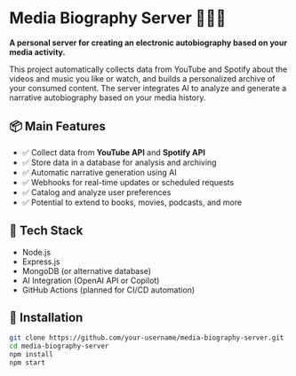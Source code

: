 # Media Biography Server 📖🎶🎥

**A personal server for creating an electronic autobiography based on your media activity.**

This project automatically collects data from YouTube and Spotify about the videos and music you like or watch, and builds a personalized archive of your consumed content. The server integrates AI to analyze and generate a narrative autobiography based on your media history.

## 📦 Main Features

- ✅ Collect data from **YouTube API** and **Spotify API**
- ✅ Store data in a database for analysis and archiving
- ✅ Automatic narrative generation using AI
- ✅ Webhooks for real-time updates or scheduled requests
- ✅ Catalog and analyze user preferences
- ✅ Potential to extend to books, movies, podcasts, and more

## 🚀 Tech Stack

- Node.js
- Express.js
- MongoDB (or alternative database)
- AI Integration (OpenAI API or Copilot)
- GitHub Actions (planned for CI/CD automation)

## 🔧 Installation

```bash
git clone https://github.com/your-username/media-biography-server.git
cd media-biography-server
npm install
npm start
